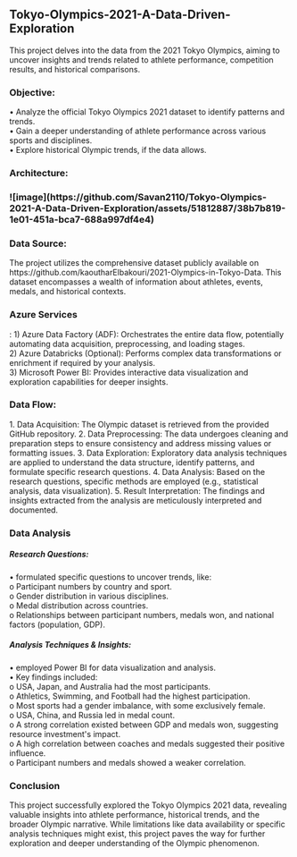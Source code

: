 ## Tokyo-Olympics-2021-A-Data-Driven-Exploration

This project delves into the data from the 2021 Tokyo Olympics, aiming to uncover insights and trends related to athlete performance, competition results, and historical comparisons.

<h3>Objective:</h3>
•	Analyze the official Tokyo Olympics 2021 dataset to identify patterns and trends.<br>
•	Gain a deeper understanding of athlete performance across various sports and disciplines.<br>
•	Explore historical Olympic trends, if the data allows.<br>

<h3>Architecture:<h3>
    ![image](https://github.com/Savan2110/Tokyo-Olympics-2021-A-Data-Driven-Exploration/assets/51812887/38b7b819-1e01-451a-bca7-688a997df4e4)

<h3>Data Source:</h3>
The project utilizes the comprehensive dataset publicly available on https://github.com/kaoutharElbakouri/2021-Olympics-in-Tokyo-Data. This dataset encompasses a wealth of information about athletes, events, medals, and historical contexts.

<h3>Azure Services</h3>:
1)	Azure Data Factory (ADF): Orchestrates the entire data flow, potentially automating data acquisition, preprocessing, and loading stages.<br>
2)	Azure Databricks (Optional): Performs complex data transformations or enrichment if required by your analysis.<br>
3)	Microsoft Power BI: Provides interactive data visualization and exploration capabilities for deeper insights.<br>

<h3>Data Flow:</h3>
1.	Data Acquisition: The Olympic dataset is retrieved from the provided GitHub repository.
2.	Data Preprocessing: The data undergoes cleaning and preparation steps to ensure consistency and address missing values or formatting issues.
3.	Data Exploration: Exploratory data analysis techniques are applied to understand the data structure, identify patterns, and formulate specific research questions.
4.	Data Analysis: Based on the research questions, specific methods are employed (e.g., statistical analysis, data visualization).
5.	Result Interpretation: The findings and insights extracted from the analysis are meticulously interpreted and documented.

<h3>Data Analysis</h3>
<h5>Research Questions:</h5>
    • formulated specific questions to uncover trends, like:<br> 
        o	Participant numbers by country and sport.<br>
        o	Gender distribution in various disciplines.<br>
        o	Medal distribution across countries.<br>
        o	Relationships between participant numbers, medals won, and national factors (population, GDP).

<h5>Analysis Techniques & Insights:</h5>
    • employed Power BI for data visualization and analysis.<br>
    • Key findings included: <br>
        o	USA, Japan, and Australia had the most participants.<br>
        o	Athletics, Swimming, and Football had the highest participation.<br>
        o	Most sports had a gender imbalance, with some exclusively female.<br>
        o	USA, China, and Russia led in medal count.<br>
        o	A strong correlation existed between GDP and medals won, suggesting resource investment's impact.<br>
        o	A high correlation between coaches and medals suggested their positive influence.<br>
        o	Participant numbers and medals showed a weaker correlation.<br>

<h3>Conclusion</h3>
This project successfully explored the Tokyo Olympics 2021 data, revealing valuable insights into athlete performance, historical trends, and the broader Olympic narrative. While limitations like data availability or specific analysis techniques might exist, this project paves the way for further exploration and deeper understanding of the Olympic phenomenon.
